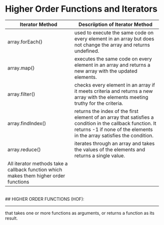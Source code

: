 # Higher Order Functions and Iterators <br>

| Iterator Method | Descriiption of Iterator Method|
|---|---|
| array.forEach() | used to execute the same code on every element in an array but does not change the array and returns undefined. |
| array.map() | executes the same code on every element in an array and returns a new array with the updated elements. |
| array.filter() | checks every element in an array if it meets criteria and returns a new array with the elements meeting truthy for the criteria. |
| array.findIndex() | returns the index of the first element of an array that satisfies a condition in the callback function. It returns -1 if none of the elements in the array satisfies the condition. |
| array.reduce() | iterates through an array and takes the values of the elements and returns a single value. |
| All iterator methods take a callback function which makes them higher order functions  |
<br>
## HIGHER ORDER FUNCTIONS (HOF): <br>

------
that takes one or more functions as arguments, or returns a function as its result.

 



